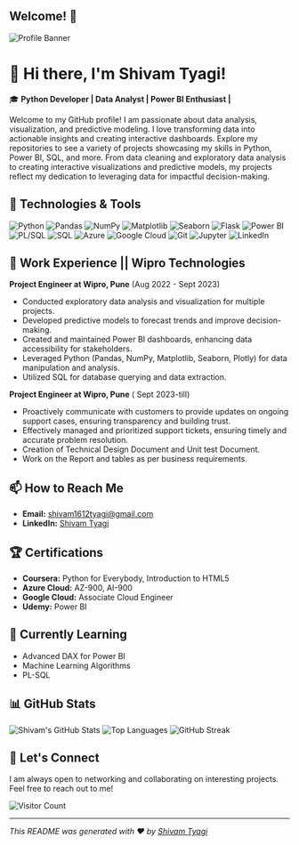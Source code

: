 ## Welcome! 👋

![Profile Banner](https://via.placeholder.com/1200x300.png?text=Welcome+to+Shivam+Tyagi%27s+GitHub+Profile)

# 👋 Hi there, I'm Shivam Tyagi!

🎓 **Python Developer | Data Analyst | Power BI Enthusiast |**

Welcome to my GitHub profile! I am passionate about data analysis, visualization, and predictive modeling. I love transforming data into actionable insights and creating interactive dashboards. 
Explore my repositories to see a variety of projects showcasing my skills in Python, Power BI, SQL, and more. From data cleaning and exploratory data analysis to creating interactive visualizations and predictive models, my projects reflect my dedication to leveraging data for impactful decision-making.


## 🔧 Technologies & Tools

![Python](https://img.shields.io/badge/-Python-3776AB?style=flat&logo=python&logoColor=white)
![Pandas](https://img.shields.io/badge/-Pandas-150458?style=flat&logo=pandas&logoColor=white)
![NumPy](https://img.shields.io/badge/-NumPy-013243?style=flat&logo=NumPy&logoColor=white)
![Matplotlib](https://img.shields.io/badge/-Matplotlib-2392d3?style=flat&logo=Matplotlib&logoColor=white)
![Seaborn](https://img.shields.io/badge/-Seaborn-3776AB?style=flat&logo=Seaborn&logoColor=white)
![Flask](https://img.shields.io/badge/-Flask-000000?style=flat&logo=Flask&logoColor=white)
![Power BI](https://img.shields.io/badge/-Power%20BI-F2C811?style=flat&logo=power-bi&logoColor=white)
![PL/SQL](https://img.shields.io/badge/-PL%2FSQL-336791?style=flat&logo=oracle&logoColor=white)
![SQL](https://img.shields.io/badge/-SQL-4479A1?style=flat&logo=sql&logoColor=white)
![Azure](https://img.shields.io/badge/-Azure-0078D4?style=flat&logo=microsoft-azure&logoColor=white)
![Google Cloud](https://img.shields.io/badge/-Google%20Cloud-4285F4?style=flat&logo=google-cloud&logoColor=white)
![Git](https://img.shields.io/badge/-Git-F05032?style=flat&logo=git&logoColor=white)
![Jupyter](https://img.shields.io/badge/-Jupyter-F37626?style=flat&logo=jupyter&logoColor=white)
![LinkedIn](https://img.shields.io/badge/-LinkedIn-0077B5?style=flat&logo=linkedin&logoColor=white)

## 💼 Work Experience || Wipro Technologies 

**Project Engineer at Wipro, Pune** (Aug 2022 - Sept 2023)
- Conducted exploratory data analysis and visualization for multiple projects.
- Developed predictive models to forecast trends and improve decision-making.
- Created and maintained Power BI dashboards, enhancing data accessibility for stakeholders.
- Leveraged Python (Pandas, NumPy, Matplotlib, Seaborn, Plotly) for data manipulation and analysis.
- Utilized SQL for database querying and data extraction.


**Project Engineer at Wipro, Pune** ( Sept 2023-till)
- Proactively communicate with customers to provide updates on ongoing support cases, ensuring transparency and building trust.
- Effectively managed and prioritized support tickets, ensuring timely and accurate problem resolution.
- Creation of Technical Design Document and Unit test Document.
- Work on the Report and tables as per business requirements.

## 📫 How to Reach Me

- **Email:** [shivam1612tyagi@gmail.com](mailto:shivam1612tyagi@gmail.com)
- **LinkedIn:** [Shivam Tyagi](https://www.linkedin.com/in/shivam-tyagi-1aa8171a0/)

## 🏆 Certifications

- **Coursera:** Python for Everybody, Introduction to HTML5
- **Azure Cloud:** AZ-900, AI-900
- **Google Cloud:** Associate Cloud Engineer
- **Udemy:** Power BI

## 🌱 Currently Learning

- Advanced DAX for Power BI
- Machine Learning Algorithms
- PL-SQL


## 📊 GitHub Stats

![Shivam's GitHub Stats](https://github-readme-stats.vercel.app/api?username=shivam1612tyagi&show_icons=true&theme=radical)
![Top Languages](https://github-readme-stats.vercel.app/api/top-langs/?username=shivam1612tyagi&layout=compact&theme=radical)
![GitHub Streak](https://github-readme-streak-stats.herokuapp.com/?user=shivam1612tyagi&theme=radical)


## 🤝 Let's Connect

I am always open to networking and collaborating on interesting projects. Feel free to reach out to me!


![Visitor Count](https://komarev.com/ghpvc/?username=shivam1612tyagi&color=blue)

---

_This README was generated with ❤️ by [Shivam Tyagi](https://github.com/shivam1612tyagi)_
